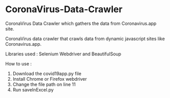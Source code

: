 # CoronaVirus-Data-Crawler
CoronaVirus Data Crawler which gathers the data from Coronavirus.app site.


CoronaVirus data crawler that crawls data from dynamic javascript sites like Coronavirus.app. 

Libraries used : Selenium Webdriver and BeautifulSoup

How to use : 
1. Download the covid19app.py file
2. Install Chrome or Firefox webdriver 
3. Change the file path on line 11
4. Run saveInExcel.py





